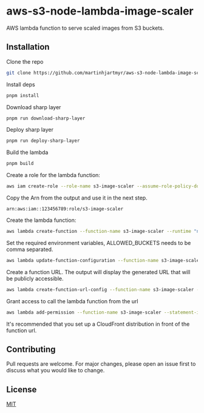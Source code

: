 # aws-s3-node-lambda-image-scaler

AWS lambda function to serve scaled images from S3 buckets.

## Installation

Clone the repo

```bash
git clone https://github.com/martinhjartmyr/aws-s3-node-lambda-image-scaler.git && cd aws-s3-node-lambda-image-scaler
```

Install deps

```bash
pnpm install
```

Download sharp layer

```bash
pnpm run download-sharp-layer
```

Deploy sharp layer

```bash
pnpm run deploy-sharp-layer
```

Build the lambda

```bash
pnpm build
```

Create a role for the lambda function:

```bash
aws iam create-role --role-name s3-image-scaler --assume-role-policy-document file://trust-policy.json && aws iam attach-role-policy --policy-arn arn:aws:iam::aws:policy/service-role/AWSLambdaBasicExecutionRole --role-name s3-image-scaler && aws iam attach-role-policy --policy-arn arn:aws:iam::aws:policy/AmazonS3ReadOnlyAccess --role-name s3-image-scaler
```

Copy the Arn from the output and use it in the next step.

```
arn:aws:iam::123456789:role/s3-image-scaler
```

Create the lambda function:

```bash
aws lambda create-function --function-name s3-image-scaler --runtime "nodejs18.x" --timeout 10 --memory-size 256 --zip-file "fileb://dist/index.zip" --handler index.handler --role [!!! CHANGE ME ROLE FROM ABOVE OUTPUT !!!]
```

Set the required environment variables, ALLOWED_BUCKETS needs to be comma separated.

```bash
aws lambda update-function-configuration --function-name s3-image-scaler --environment "Variables={ALLOWED_BUCKETS=[!!! CHANGE ME!!!],REGION=[!!! CHANGE ME!!!],DEBUG=false}"
```

Create a function URL. The output will display the generated URL that will be publicly accessible.

```bash
aws lambda create-function-url-config --function-name s3-image-scaler --auth-type NONE
```

Grant access to call the lambda function from the url

```bash
aws lambda add-permission --function-name s3-image-scaler --statement-id AuthNone --action lambda:InvokeFunctionUrl --principal "*" --function-url-auth-type NONE
```

It's recommended that you set up a CloudFront distribution in front of the function url.

## Contributing

Pull requests are welcome. For major changes, please open an issue first to discuss what you would like to change.

## License

[MIT](https://choosealicense.com/licenses/mit/)

